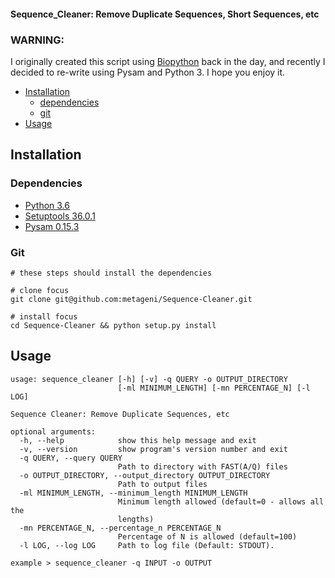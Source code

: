 #### Sequence_Cleaner: Remove Duplicate Sequences, Short Sequences, etc
### WARNING: 
I originally created this script using [Biopython](https://biopython.org/wiki/Sequence_Cleaner) back in the day, and 
recently I decided to re-write using Pysam and Python 3. I hope you enjoy it.

* [Installation](#installation)
  * [dependencies](#dependencies)
  * [git](#git)
* [Usage](#usage)

## Installation
### Dependencies
  - [Python 3.6](http://www.python.org/download)
  - [Setuptools 36.0.1](https://setuptools.readthedocs.io/en/latest/)
  - [Pysam 0.15.3](https://pypi.org/project/pysam/)

### Git

	# these steps should install the dependencies

	# clone focus
	git clone git@github.com:metageni/Sequence-Cleaner.git

	# install focus
	cd Sequence-Cleaner && python setup.py install

## Usage
    usage: sequence_cleaner [-h] [-v] -q QUERY -o OUTPUT_DIRECTORY
                            [-ml MINIMUM_LENGTH] [-mn PERCENTAGE_N] [-l LOG]
    
    Sequence Cleaner: Remove Duplicate Sequences, etc
    
    optional arguments:
      -h, --help            show this help message and exit
      -v, --version         show program's version number and exit
      -q QUERY, --query QUERY
                            Path to directory with FAST(A/Q) files
      -o OUTPUT_DIRECTORY, --output_directory OUTPUT_DIRECTORY
                            Path to output files
      -ml MINIMUM_LENGTH, --minimum_length MINIMUM_LENGTH
                            Minimum length allowed (default=0 - allows all the
                            lengths)
      -mn PERCENTAGE_N, --percentage_n PERCENTAGE_N
                            Percentage of N is allowed (default=100)
      -l LOG, --log LOG     Path to log file (Default: STDOUT).
    
    example > sequence_cleaner -q INPUT -o OUTPUT
